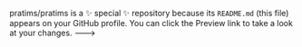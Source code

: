 
pratims/pratims is a ✨ special ✨ repository because its `README.md` (this file) appears on your GitHub profile.
You can click the Preview link to take a look at your changes.
--->
